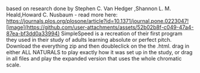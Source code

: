 based on research done by Stephen C. Van Hedger ,Shannon L. M. Heald,Howard C. Nusbaum - read more here: https://journals.plos.org/plosone/article?id=10.1371/journal.pone.0223047![image](https://github.com/user-attachments/assets/52b02b8f-c049-47a4-87ea-bf3dd0a33994)
SimpleSpeed is a recreation of their first program they used in their study of adults learning absolute or perfect pitch.
Download the everything zip and then doubleclick on the the .html. drag in either ALL NATURALS to play exactly how it was set up in the study, or drag in all files and play the expanded version that uses the whole chromatic scale. 
